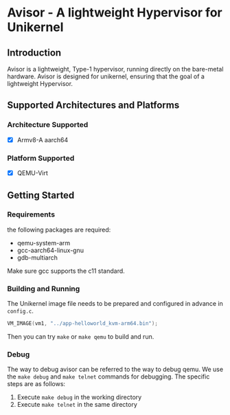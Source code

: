 # Avisor - A lightweight Hypervisor for Unikernel
## Introduction
Avisor is a lightweight, Type-1 hypervisor, running directly on the bare-metal hardware. Avisor is designed for unikernel, ensuring that the goal of a lightweight Hypervisor.
## Supported Architectures and Platforms
### Architecture Supported
- [x] Armv8-A aarch64
### Platform Supported
- [x] QEMU-Virt
## Getting Started
### Requirements
the following packages are required:
+ qemu-system-arm
+ gcc-aarch64-linux-gnu
+ gdb-multiarch

Make sure gcc supports the c11 standard.
### Building and Running
The Unikernel image file needs to be prepared and configured in advance in `config.c`.
```C
VM_IMAGE(vm1, "../app-helloworld_kvm-arm64.bin");
```
Then you can try `make` or `make qemu` to build and run.
### Debug
The way to debug avisor can be referred to the way to debug qemu. We use the `make debug` and `make telnet` commands for debugging. The specific steps are as follows:
1. Execute `make debug` in the working directory
2. Execute `make telnet` in the same directory